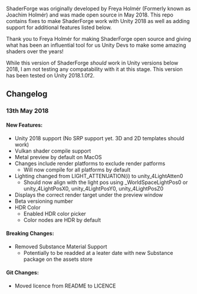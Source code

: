 ShaderForge was originally developed by Freya Holmér (Formerly known as Joachim Holmér) and was made open source in May 2018.
This repo contains fixes to make ShaderForge work with Unity 2018 as well as adding support for additional features listed below.

Thank you to Freya Holmér for making ShaderForge open source and giving what has been an influential tool for us Unity Devs to make some amazing shaders over the years!

While this version of ShaderForge *should* work in Unity versions below 2018, I am not testing any compatability with it at this stage. This version has been tested on Unity 2018.1.0f2.

## Changelog
### 13th May 2018
#### New Features:
+ Unity 2018 support (No SRP support yet. 3D and 2D templates should work)
+ Vulkan shader compile support
+ Metal preview by default on MacOS
+ Changes include render platforms to exclude render patforms
  + Will now compile for all platforms by default
+ Lighting changed from LIGHT_ATTENUATION(i) to unity_4LightAtten0
  + Should now align with the light pos using _WorldSpaceLightPos0 or unity_4LightPosX0, unity_4LightPosY0, unity_4LightPosZ0 
+ Displays the correct render target under the preview window
+ Beta versioning number
+ HDR Color
  + Enabled HDR color picker
  + Color nodes are HDR by default
  
#### Breaking Changes:
- Removed Substance Material Support
  + Potentially to be readded at a leater date with new Substance package on the assets store
  
#### Git Changes:
+ Moved licence from README to LICENCE
